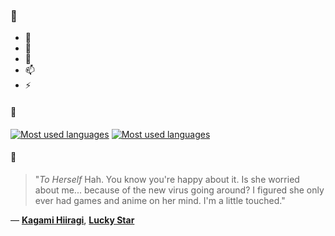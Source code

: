 ### 👋

- 🔭
- 🌱
- 💬
- 📫
- ⚡

#### 🧏

[![Most used languages](https://github-readme-stats-aynah.vercel.app/api/top-langs/?username=aynh&theme=solarized-dark&langs_count=6&layout=compact&hide_title=true)](https://github.com/anuraghazra/github-readme-stats#gh-dark-mode-only)
[![Most used languages](https://github-readme-stats-aynah.vercel.app/api/top-langs/?username=aynh&theme=solarized-light&langs_count=6&layout=compact&hide_title=true)](https://github.com/anuraghazra/github-readme-stats#gh-light-mode-only)

#### 💬

> "*To Herself* Hah. You know you're happy about it. Is she worried about me... because of the new virus going around? I figured she only ever had games and anime on her mind. I'm a little touched."

&mdash; [**Kagami Hiiragi**](https://myanimelist.net/character.php?q=Kagami%20Hiiragi&cat=character), [**Lucky Star**](https://myanimelist.net/search/all?q=Lucky%20Star&cat=all)
